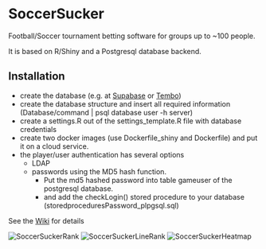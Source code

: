 # SoccerSucker
Football/Soccer tournament betting software for groups up to ~100 people.

It is based on R/Shiny and a Postgresql database backend.

## Installation
* create the database (e.g. at [Supabase](https://supabase.com/) or [Tembo](https://tembo.io/))
* create the database structure and insert all required information (Database/command | psql database user -h server)
* create a settings.R out of the settings_template.R file with database credentials
* create two docker images (use Dockerfile_shiny and Dockerfile) and put it on a cloud service.
* the player/user authentication has several options
    * LDAP
    * passwords using the MD5 hash function. 
        * Put the md5 hashed password into table gameuser of the postgresql database.
        * and add the checkLogin() stored procedure to your database (storedproceduresPassword_plpgsql.sql)

See the [Wiki](https://github.com/awerni/SoccerSucker/wiki) for details

![SoccerSuckerRank](https://user-images.githubusercontent.com/10331094/121005319-fb948f00-c78f-11eb-8349-c8f260abbd3b.png)
![SoccerSuckerLineRank](https://user-images.githubusercontent.com/10331094/121005335-fe8f7f80-c78f-11eb-9074-3624e65c6973.png)
![SoccerSuckerHeatmap](https://user-images.githubusercontent.com/10331094/121005349-02230680-c790-11eb-8275-f5b5abac78f3.png)
